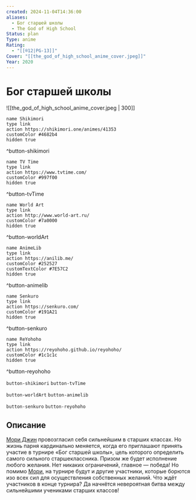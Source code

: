 ```yaml
---
created: 2024-11-04T14:36:00
aliases:
  - Бог старшей школы
  - The God of High School
Status: plan
Type: anime
Rating:
  - "[[®️12|PG-13]]"
Cover: "[[the_god_of_high_school_anime_cover.jpeg]]"
Year: 2020
---
```


# Бог старшей школы

![[the_god_of_high_school_anime_cover.jpeg | 300]]

```button
name Shikimori
type link
action https://shikimori.one/animes/41353
customColor #4682b4
hidden true
```
^button-shikimori

```button
name TV Time
type link
action https://www.tvtime.com/
customColor #997f00
hidden true
```
^button-tvTime

```button
name World Art
type link
action http://www.world-art.ru/
customColor #7a0000
hidden true
```
^button-worldArt

```button
name AnimeLib
type link
action https://anilib.me/
customColor #252527
customTextColor #7E57C2
hidden true
```
^button-animelib

```button
name Senkuro
type link
action https://senkuro.com/
customColor #191A21
hidden true
```
^button-senkuro

```button
name ReYohoho
type link
action https://reyohoho.github.io/reyohoho/
customColor #1c1c1c
hidden true
```
^button-reyohoho

`button-shikimori` `button-tvTime`

`button-worldArt` `button-animelib`

`button-senkuro` `button-reyohoho`

## Описание

[Мори Джин](https://shikimori.one/characters/157935-mo-ri-jin) провозгласил себя сильнейшим в старших классах. Но жизнь парня кардинально меняется, когда его приглашают принять участие в турнире «Бог старшей школы», цель которого определить самого сильного старшеклассника. Призом же будет исполнение любого желания. Нет никаких ограничений, главное — победа! Но помимо [Мори](https://shikimori.one/characters/157935-mo-ri-jin), на турнире будут и другие участники, которые борются изо всех сил для осуществления собственных желаний. Что ждёт участников в конце турнира? Да начнётся невероятная битва между сильнейшими учениками старших классов!

